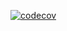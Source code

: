 [![codecov](https://codecov.io/gh/rustamg070619/untitled6/branch/master/graph/badge.svg?token=TEP8RZF9E8)](https://codecov.io/gh/rustamg070619/untitled6)
